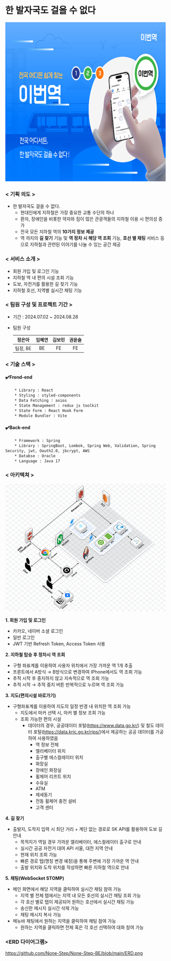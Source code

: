  
# 한 발자국도 걸을 수 없다
<img src="https://github.com/None-Step/None-Step-BE/blob/main/main_img.png" width="700" height="500"/>

### < 기획 의도 >
* 한 발자국도 걸을 수 없다.
  * 현대인에게 지하철은 가장 중요한 교통 수단의 하나
  * 환자, 장애인을 비롯한 약자와 짐이 많은 관광객들의 지하철 이용 시 편의성 증가
  * 전국 모든 지하철 역의 **10가지 정보 제공**
  * 역 까지의 **길 찾기** 기능 및 **역 정차 시 해당 역 조회** 기능, **호선 별 채팅** 서비스 등으로 지하철과 관련된 이야기를 나눌 수 있는 공간 제공
 
 ### < 서비스 소개 >
* 회원 가입 및 로그인 기능
* 지하철 역 내 편의 시설 조회 기능
* 도보, 자전거를 활용한 길 찾기 기능
* 지하철 호선, 지역별 실시간 채팅 기능

### < 팀원 구성 및 프로젝트 기간 >
* 기간 : 2024.07.02 ~ 2024.08.28
* 팀원 구성
  
  |정은아|임혜연|김보민|권윤슬|
  |:---:|:---:|:---:|:---:|
  |팀장, BE|BE|FE|FE|

### < 기술 스택 >
#### ✔️Frond-end
        * Library : React
        * Styling : styled-components
        * Data Fetching : axios
        * State Management : redux js toolkit
        * State Form : React Hook Form
        * Module Bundler : Vite

#### ✔️Back-end
        * Framework : Spring
        * Library : SpringBoot, Lombok, Spring Web, Validation, Spring Security, jwt, Oauth2.0, jbcrypt, AWS
        * Databse : Oracle
        * Language : Java 17 

### < 아키텍쳐 >
<img src="https://github.com/None-Step/None-Step-BE/blob/main/Architecture.png" width="600" height="400"/>

**1. 회원 가입 및 로그인**
   * 카카오, 네이버 소셜 로그인
   * 일반 로그인
   * JWT 기반 Refresh Token, Access Token 사용

**2. 지하철 탑승 후 정차시 역 조회**
   * 구형 좌표계를 이용하여 사용자 위치에서 가장 가까운 역 1개 추출
   * 프론트에서 A방식 → B방식으로 변경하여 IPhone에서도 역 조회 가능
   * 추적 시작 후 중지하지 않고 지속적으로 역 조회 가능
   * 추적 시작 → 추적 중지 버튼 반복적으로 누르며 역 조회 가능
  
**3. 지도(편의시설 바로가기)**
- 구형좌표계를 이용하여 지도의 일정 반경 내 위치한 역 조회 가능
    - 지도에서 마커 선택 시, 마커 별 정보 조회 가능
    - 조회 가능한 편의 시설
       - 데이터의 경우, 공공데이터 포털(https://www.data.go.kr/) 및 철도 데이터 포털(https://data.kric.go.kr/rips/)에서 제공하는 공공 데이터를 가공하여 사용하였음<br>
          - 역 정보 전체
          - 엘리베이터 위치
          - 출구별 에스컬레이터 위치
          - 화장실
          - 장애인 화장실
          - 휠체어 리프트 위치
          - 수유실
          - ATM
          - 제세동기
          - 전동 휠체어 충전 설비
          - 고객 센터
        
**4. 길 찾기**
- 출발지, 도착지 입력 시 최단 거리 + 계단 없는 경로로 SK API를 활용하여 도보 길 안내
    - 목적지가 역일 경우 가까운 엘리베이터, 에스컬레이터 출구로 안내
    - 실시간 공공 자전거 대여 API 서울, 대전 지역 안내
    - 현재 위치 조회 가능
    - 빠른 경로 탭(명칭 변경 예정)을 통해 주변에 가장 가까운 역 안내
    - 출발 위치와 도착 위치를 작성하면 빠른 지하철 역으로 안내
  
**5. 채팅(WebSocket STOMP)**

   - 메인 화면에서 해당 지역을 클릭하여 실시간 채팅 참여 가능
     - 지역 별 전체 탭에서는 지역 내 모든 호선의 실시간 채팅 조회 가능
     - 각 호선 별로 탭이 제공되어 원하는 호선에서 실시간 채팅 가능
     - 송신한 메시지 실시간 삭제 가능
     - 채팅 메시지 복사 가능
   - 메뉴바 채팅에서 원하는 지역을 클릭하여 채팅 참여 가능
     - 원하는 지역을 클릭하면 전체 혹은 각 호선 선택하여 대화 참여 가능

### <ERD 다이어그램>

https://github.com/None-Step/None-Step-BE/blob/main/ERD.png
